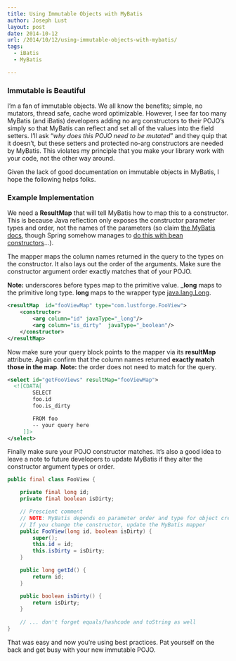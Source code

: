 ```yaml
---
title: Using Immutable Objects with MyBatis
author: Joseph Lust
layout: post
date: 2014-10-12
url: /2014/10/12/using-immutable-objects-with-mybatis/
tags:
  - iBatis
  - MyBatis

---
```

### Immutable is Beautiful

I&#8217;m a fan of immutable objects. We all know the benefits; simple, no mutators, thread safe, cache word optimizable. However, I see far too many MyBatis (and iBatis) developers adding no arg constructors to their POJO&#8217;s simply so that MyBatis can reflect and set all of the values into the field setters. I&#8217;ll ask &#8220;_why does this POJO need to be mutated_&#8221; and they quip that it doesn&#8217;t, but these setters and protected no-arg constructors are needed by MyBatis. This violates my principle that you make your library work with your code, not the other way around.

Given the lack of good documentation on immutable objects in MyBatis, I hope the following helps folks.

### Example Implementation

We need a **ResultMap** that will tell MyBatis how to map this to a constructor. This is because Java reflection only exposes the constructor parameter types and order, not the names of the parameters (so claim <a title="Claims!" href="http://mybatis.github.io/mybatis-3/sqlmap-xml.html#constructor" target="_blank">the MyBatis docs</a>, though Spring somehow manages to <a title="Proof!" href="http://docs.spring.io/spring-framework/docs/current/spring-framework-reference/html/beans.html#beans-factory-ctor-arguments-resolution" target="_blank">do this with bean constructors</a>&#8230;).

The mapper maps the column names returned in the query to the types on the constructor. It also lays out the order of the arguments. Make sure the constructor argument order exactly matches that of your POJO.

**Note:** underscores before types map to the primitive value. **_long** maps to the primitive long type. **long** maps to the wrapper type <a href="http://docs.oracle.com/javase/7/docs/api/java/lang/Long.html" target="_blank">java.lang.Long</a>.

```xml
<resultMap  id="fooViewMap" type="com.lustforge.FooView">
	<constructor>
		<arg column="id" javaType="_long"/>
		<arg column="is_dirty"	javaType="_boolean"/>
	</constructor>
</resultMap>
```

Now make sure your query block points to the mapper via its **resultMap** attribute. Again confirm that the column names returned **exactly match those in the map**. **Note:** the order does not need to match for the query.

```xml
<select id="getFooViews" resultMap="fooViewMap">
  <![CDATA[
	    SELECT 
   		foo.id
   		foo.is_dirty

		FROM foo
		-- your query here
	 ]]>
</select>
```

Finally make sure your POJO constructor matches. It&#8217;s also a good idea to leave a note to future developers to update MyBatis if they alter the constructor argument types or order.

```java
public final class FooView {

	private final long id;
	private final boolean isDirty;

	// Prescient comment
	// NOTE: MyBatis depends on parameter order and type for object creation
	// If you change the constructor, update the MyBatis mapper
	public FooView(long id, boolean isDirty) {
	    super();
	    this.id = id;
	    this.isDirty = isDirty;
	}

	public long getId() {
	    return id;
	}

	public boolean isDirty() {
	    return isDirty;
	}
	
	// ... don't forget equals/hashcode and toString as well
}
```

That was easy and now you&#8217;re using best practices. Pat yourself on the back and get busy with your new immutable POJO.
